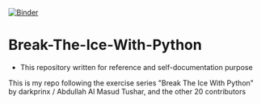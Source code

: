 [![Binder](https://mybinder.org/badge_logo.svg)](https://mybinder.org/v2/gh/nihathalici/Break-The-Ice-With-Python/HEAD?urlpath=https%3A%2F%2Fgithub.com%2Fnihathalici%2FBreak-The-Ice-With-Python%2Ftree%2Fmain%2Fipynb-Files)

# Break-The-Ice-With-Python

* This repository written for reference and self-documentation purpose

This is my repo following the exercise series "Break The Ice With Python" by darkprinx / Abdullah Al Masud Tushar, and the other 20 contributors
